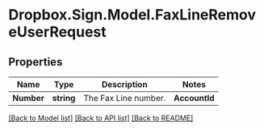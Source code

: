 # Dropbox.Sign.Model.FaxLineRemoveUserRequest

## Properties

Name | Type | Description | Notes
------------ | ------------- | ------------- | -------------
**Number** | **string** |  The Fax Line number.  | **AccountId** | **string** |  Account ID  | [optional] **EmailAddress** | **string** |  Email address  | [optional] 

[[Back to Model list]](../README.md#documentation-for-models) [[Back to API list]](../README.md#documentation-for-api-endpoints) [[Back to README]](../README.md)

